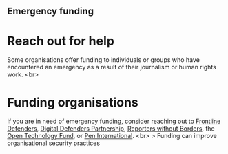 
## Emergency funding

# Reach out for help
Some organisations offer funding to individuals or groups who have encountered an emergency as a result of their journalism or human rights work.
&lt;br&gt;
# Funding organisations
If you are in need of emergency funding, consider reaching out to [Frontline Defenders](https://www.frontlinedefenders.org/en), [Digital Defenders Partnership](https://www.digitaldefenders.org/), [Reporters without Borders](https://rsf.org/en), the [Open Technology Fund](https://www.opentech.fund/), or [Pen International](www.pen-international.org/).
&lt;br&gt;
&gt; Funding can improve organisational security practices
